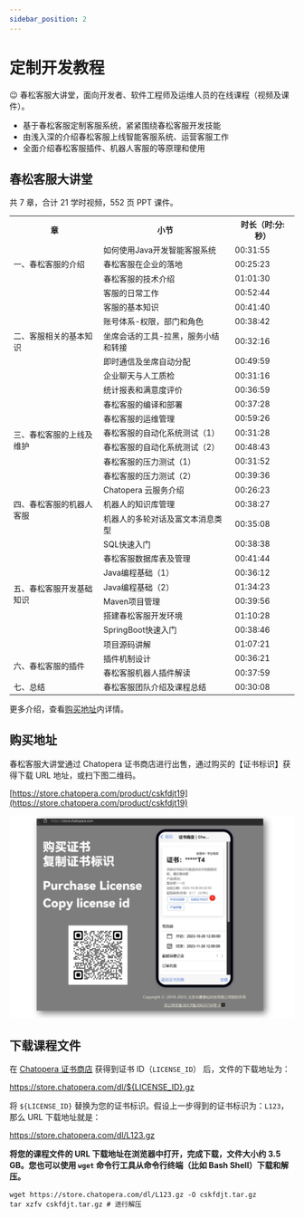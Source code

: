 ```yaml
---
sidebar_position: 2
---
```


# 定制开发教程

😉 春松客服大讲堂，面向开发者、软件工程师及运维人员的在线课程（视频及课件）。

* 基于春松客服定制客服系统，紧紧围绕春松客服开发技能
* 由浅入深的介绍春松客服上线智能客服系统、运营客服工作
* 全面介绍春松客服插件、机器人客服的等原理和使用

## 春松客服大讲堂

共 7 章，合计 21 学时视频，552 页 PPT 课件。

<table>
  <tr>
    <th>章</th>
    <th>小节</th>
    <th>时长（时:分:秒）</th>
  </tr>
  <tr>
    <td rowspan="3">一、春松客服的介绍</td>
    <td>如何使用Java开发智能客服系统</td>
    <td>00:31:55</td>
  </tr>
  <tr>
    <td>春松客服在企业的落地</td>
    <td>00:25:23</td>
  </tr>
  <tr>
    <td>春松客服的技术介绍</td>
    <td>01:01:30</td>
  </tr>
  <tr>
    <td rowspan="7">二、客服相关的基本知识</td>
    <td>客服的日常工作</td>
    <td>00:52:44</td>
  </tr>
  <tr>
    <td>客服的基本知识</td>
    <td>00:41:40</td>
  </tr>
  <tr>
    <td>账号体系-权限，部门和角色</td>
    <td>00:38:42</td>
  </tr>
  <tr>
    <td>坐席会话的工具-拉黑，服务小结和转接</td>
    <td>00:32:16</td>
  </tr>
  <tr>
    <td>即时通信及坐席自动分配</td>
    <td>00:49:59</td>
  </tr>
  <tr>
    <td>企业聊天与人工质检</td>
    <td>00:31:16</td>
  </tr>
  <tr>
    <td>统计报表和满意度评价</td>
    <td>00:36:59</td>
  </tr>
  <tr>
    <td rowspan="6">三、春松客服的上线及维护</td>
    <td>春松客服的编译和部署</td>
    <td>00:37:28</td>
  </tr>
  <tr>
    <td>春松客服的运维管理</td>
    <td>00:59:26</td>
  </tr>
  <tr>
    <td>春松客服的自动化系统测试（1）</td>
    <td>00:31:28</td>
  </tr>
  <tr>
    <td>春松客服的自动化系统测试（2）</td>
    <td>00:48:43</td>
  </tr>
  <tr>
    <td>春松客服的压力测试（1）</td>
    <td>00:31:52</td>
  </tr>
  <tr>
    <td>春松客服的压力测试（2）</td>
    <td>00:39:36</td>
  </tr>
  <tr>
    <td rowspan="3">四、春松客服的机器人客服</td>
    <td>Chatopera 云服务介绍</td>
    <td>00:26:23</td>
  </tr>
  <tr>
    <td>机器人的知识库管理</td>
    <td>00:38:27</td>
  </tr>
  <tr>
    <td>机器人的多轮对话及富文本消息类型</td>
    <td>00:35:08</td>
  </tr>
  <tr>
    <td rowspan="8">五、春松客服开发基础知识</td>
    <td>SQL快速入门</td>
    <td>00:38:38</td>
  </tr>
  <tr>
    <td>春松客服数据库表及管理</td>
    <td>00:41:44</td>
  </tr>
  <tr>
    <td>Java编程基础（1）</td>
    <td>00:36:12</td>
  </tr>
  <tr>
    <td>Java编程基础（2）</td>
    <td>01:34:23</td>
  </tr>
  <tr>
    <td>Maven项目管理</td>
    <td>00:39:56</td>
  </tr>
  <tr>
    <td>搭建春松客服开发环境</td>
    <td>01:10:28</td>
  </tr>
  <tr>
    <td>SpringBoot快速入门</td>
    <td>00:38:46</td>
  </tr>
  <tr>
    <td>项目源码讲解</td>
    <td>01:07:21</td>
  </tr>
  <tr>
    <td rowspan="2">六、春松客服的插件</td>
    <td>插件机制设计</td>
    <td>00:36:21</td>
  </tr>
  <tr>
    <td>春松客服机器人插件解读</td>
    <td>00:37:59</td>
  </tr>
  <tr>
    <td>七、总结</td>
    <td>春松客服团队介绍及课程总结</td>
    <td>00:30:08</td>
  </tr>
</table>

更多介绍，查看[购买地址](#购买地址)内详情。

## 购买地址

春松客服大讲堂通过 Chatopera 证书商店进行出售，通过购买的【证书标识】获得下载 URL 地址，或扫下图二维码。

[https://store.chatopera.com/product/cskfdjt19](https://store.chatopera.com/product/cskfdjt19)

![](../../../static/img/products/cskfdjt19_product_store_qr.jpg)

## 下载课程文件

在 [Chatopera 证书商店](https://store.chatopera.com/product/cskfdjt19) 获得到证书 ID（`LICENSE_ID`） 后，文件的下载地址为：

https://store.chatopera.com/dl/${LICENSE_ID}.gz

将 `${LICENSE_ID}` 替换为您的证书标识。假设上一步得到的证书标识为：`L123`，那么 URL 下载地址就是：

https://store.chatopera.com/dl/L123.gz


**将您的课程文件的 URL 下载地址在浏览器中打开，完成下载，文件大小约 3.5 GB。您也可以使用 `wget` 命令行工具从命令行终端（比如 Bash Shell）下载和解压。**

```
wget https://store.chatopera.com/dl/L123.gz -O cskfdjt.tar.gz
tar xzfv cskfdjt.tar.gz # 进行解压
```

<!-- markup:table-caption 春松客服大讲堂课程 -->